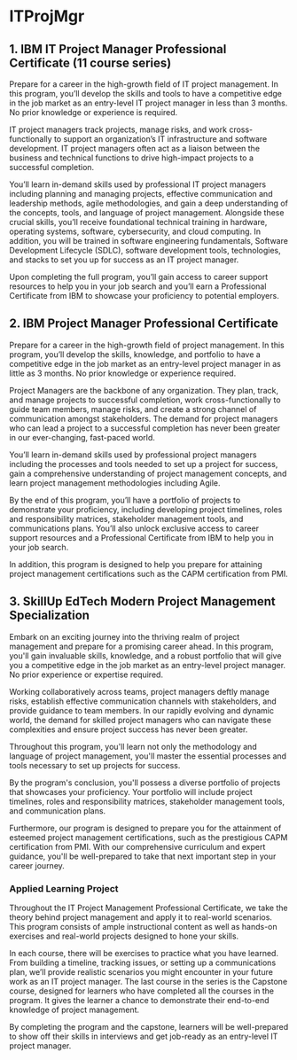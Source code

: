 # ITProjMgr

## 1. IBM IT Project Manager Professional Certificate (11 course series)

Prepare for a career in the high-growth field of IT project management. In this program, you’ll develop the skills and tools to have a competitive edge in the job market as an entry-level IT project manager in less than 3 months. No prior knowledge or experience is required.

IT project managers track projects, manage risks, and work cross-functionally to support an organization’s IT infrastructure and software development. IT project managers often act as a liaison between the business and technical functions to drive high-impact projects to a successful completion.

You’ll learn in-demand skills used by professional IT project managers including planning and managing projects, effective communication and leadership methods, agile methodologies, and gain a deep understanding of the concepts, tools, and language of project management. Alongside these crucial skills, you’ll receive foundational technical training in hardware, operating systems, software, cybersecurity, and cloud computing. In addition, you will be trained in software engineering fundamentals, Software Development Lifecycle (SDLC), software development tools, technologies, and stacks to set you up for success as an IT project manager.

Upon completing the full program, you’ll gain access to career support resources to help you in your job search and you’ll earn a Professional Certificate from IBM to showcase your proficiency to potential employers. 

## 2. IBM Project Manager Professional Certificate

Prepare for a career in the high-growth field of project management. In this program, you’ll develop the skills, knowledge, and portfolio to have a competitive edge in the job market as an entry-level project manager in as little as 3 months. No prior knowledge or experience required.  

Project Managers are the backbone of any organization. They plan, track, and manage projects to successful completion, work cross-functionally to guide team members, manage risks, and create a strong channel of communication amongst stakeholders. The demand for project managers who can lead a project to a successful completion has never been greater in our ever-changing, fast-paced world. 

You’ll learn in-demand skills used by professional project managers including the processes and tools needed to set up a project for success, gain a comprehensive understanding of project management concepts, and learn project management methodologies including Agile. 

By the end of this program, you’ll have a portfolio of projects to demonstrate your proficiency, including developing project timelines, roles and responsibility matrices, stakeholder management tools, and communications plans. You’ll also unlock exclusive access to career support resources and a Professional Certificate from IBM to help you in your job search.

In addition, this program is designed to help you prepare for attaining project management certifications such as the CAPM certification from PMI.

## 3. SkillUp EdTech Modern Project Management Specialization

Embark on an exciting journey into the thriving realm of project management and prepare for a promising career ahead. In this program, you'll gain invaluable skills, knowledge, and a robust portfolio that will give you a competitive edge in the job market as an entry-level project manager. No prior experience or expertise required.

Working collaboratively across teams, project managers deftly manage risks, establish effective communication channels with stakeholders, and provide guidance to team members. In our rapidly evolving and dynamic world, the demand for skilled project managers who can navigate these complexities and ensure project success has never been greater.

Throughout this program, you'll learn not only the methodology and language of project management, you'll master the essential processes and tools necessary to set up projects for success.

By the program's conclusion, you'll possess a diverse portfolio of projects that showcases your proficiency. Your portfolio will include project timelines, roles and responsibility matrices, stakeholder management tools, and communication plans. 

Furthermore, our program is designed to prepare you for the attainment of esteemed project management certifications, such as the prestigious CAPM certification from PMI. With our comprehensive curriculum and expert guidance, you'll be well-prepared to take that next important step in your career journey.

### Applied Learning Project

Throughout the IT Project Management Professional Certificate, we take the theory behind project management and apply it to real-world scenarios. This program consists of ample instructional content as well as hands-on exercises and real-world projects designed to hone your skills.

In each course, there will be exercises to practice what you have learned. From building a timeline, tracking issues, or setting up a communications plan, we’ll provide realistic scenarios you might encounter in your future work as an IT project manager. The last course in the series is the Capstone course, designed for learners who have completed all the courses in the program. It gives the learner a chance to demonstrate their end-to-end knowledge of project management.

By completing the program and the capstone, learners will be well-prepared to show off their skills in interviews and get job-ready as an entry-level IT project manager.
